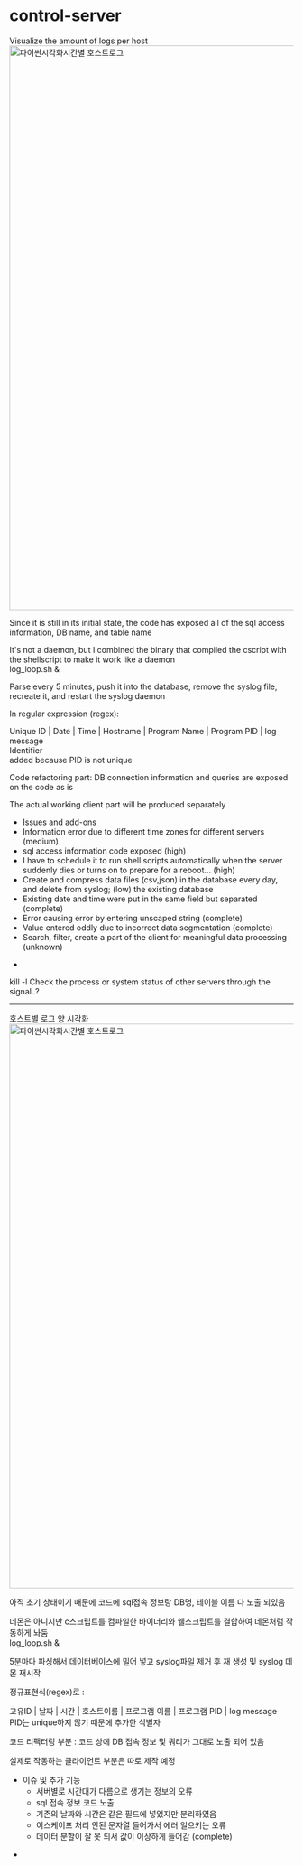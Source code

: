 # control-server

Visualize the amount of logs per host<br>
<img width="1000" alt="파이썬시각화시간별 호스트로그" src="https://github.com/wngh1212/control-server/assets/88926634/9251d5c0-efea-457a-b2bf-d41ea7af1cbf">


Since it is still in its initial state, the code has exposed all of the sql access information, DB name, and table name

It's not a daemon, but I combined the binary that compiled the cscript with the shellscript to make it work like a daemon<br>
log_loop.sh &

Parse every 5 minutes, push it into the database, remove the syslog file, recreate it, and restart the syslog daemon

In regular expression (regex):

Unique ID | Date | Time | Hostname | Program Name | Program PID | log message<br>
Identifier<br> added because PID is not unique<br>

Code refactoring part: DB connection information and queries are exposed on the code as is <br>

The actual working client part will be produced separately

- Issues and add-ons
- Information error due to different time zones for different servers (medium)
- sql access information code exposed (high)
- I have to schedule it to run shell scripts automatically when the server suddenly dies or turns on to prepare for a reboot... (high)
- Create and compress data files (csv,json) in the database every day, and delete from syslog; (low) the existing database
- Existing date and time were put in the same field but separated (complete)
- Error causing error by entering unscaped string (complete)
- Value entered oddly due to incorrect data segmentation (complete)
- Search, filter, create a part of the client for meaningful data processing (unknown)
* 

kill -l
Check the process or system status of other servers through the signal..?

---

호스트별 로그 양 시각화<br>
<img width="1000" alt="파이썬시각화시간별 호스트로그" src="https://github.com/wngh1212/control-server/assets/88926634/9251d5c0-efea-457a-b2bf-d41ea7af1cbf">

아직 초기 상태이기 때문에 코드에 sql접속 정보랑 DB명, 테이블 이름 다 노출 되있음

데몬은 아니지만 c스크립트를 컴파일한 바이너리와 쉘스크립트를 결합하여 데몬처럼 작동하게 놔둠<br>
log_loop.sh &

5분마다 파싱해서 데이터베이스에 밀어 넣고 syslog파일 제거 후 재 생성 및 syslog 데몬 재시작

정규표현식(regex)로 : 

고유ID | 날짜 | 시간 | 호스트이름 | 프로그램 이름 | 프로그램 PID | log message<br>
PID는 unique하지 않기 때문에 추가한 식별자<br>

코드 리팩터링 부분 : 코드 상에 DB 접속 정보 및 쿼리가 그대로 노출 되어 있음<br>

실제로 작동하는 클라이언트 부분은 따로 제작 예정

- 이슈 및 추가 기능 
    - 서버별로 시간대가 다름으로 생기는 정보의 오류
    - sql 접속 정보 코드 노출
    - 기존의 날짜와 시간은 같은 필드에 넣었지만 분리하였음
    - 이스케이프 처리 안된 문자열 들어가서 에러 일으키는 오류
    - 데이터 분할이 잘 못 되서 값이 이상하게 들어감 (complete)
*

